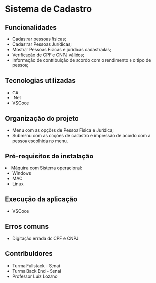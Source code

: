 # Sistema de Cadastro
## Funcionalidades
* Cadastrar pessoas físicas;
* Cadastrar Pessoas Jurídicas;
* Mostrar Pessoas Físicas e jurídicas cadastradas;
* Verificação de CPF e CNPJ válidos;
* Informação de contribuição de acordo com o rendimento e o tipo de pessoa;

## Tecnologias utilizadas
* C#
* .Net
* VSCode

## Organização do projeto
* Menu com as opções de Pessoa Física e Jurídica;
* Submenu com as opções de cadastro e impressão de acordo com a pessoa escolhida no menu.

## Pré-requisitos de instalação
<li>Máquina com Sistema operacional:
  <ul>
    <li>Windows</li>
    <li>MAC</li>
    <li>Linux</li>
  </ul>
</li>

## Execução da aplicação
* VSCode

## Erros comuns
* Digitação errada do CPF e CNPJ

## Contribuidores
* Turma Fullstack - Senai
* Turma Back End - Senai
* Professor Luiz Lozano
